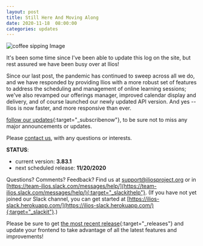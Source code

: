 ```yaml
---
layout: post
title: Still Here And Moving Along
date: 2020-11-18  08:00:00
categories: updates
---
```


![coffee sipping Image](https://gallery.mailchimp.com/845c4ebabb5b5ae7a6372c715/images/b6af0ee0-ff24-42bd-9018-9c46bda5aed7.jpg)

It's been some time since I've been able to update this log on the site, but rest assured we have been busy over at Ilios!

Since our last post, the pandemic has continued to sweep across all we do, and we have responded by providing Ilios with a more robust set of features to address the scheduling and management of online learning sessions; we've also revamped our offerings manager, improved calendar display and delivery, and of course launched our newly updated API version. And yes -- Ilios is now faster, and more responsive than ever.

 [follow our updates](https://www.iliosproject.org/subscribe/){:target="_subscribenow"}, to be sure not to miss any major announcements or updates.

Please [contact us](mailto:support@iliosproject.org), with any questions or interests.

__STATUS__:
- current version: __3.83.1__
- next scheduled release: __11/20/2020__


Questions? Comments? Feedback? Find us at
 [support@iliosproject.org](mailto:support@iliosproject.org) or in [https://team-ilios.slack.com/messages/help/](https://team-ilios.slack.com/messages/help/){:target="_slackithelp"}.  (If you have not yet joined our Slack channel, you can get started at [https://ilios-slack.herokuapp.com/](https://ilios-slack.herokuapp.com/){:target="_slackit"}.)

Please be sure to get [the most recent release](https://www.github.com/ilios/ilios/releases/latest){:target="_releases"} and update your frontend to take advantage of all the latest features and improvements!
